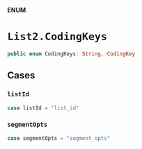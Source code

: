 **ENUM**

# `List2.CodingKeys`

```swift
public enum CodingKeys: String, CodingKey
```

## Cases
### `listId`

```swift
case listId = "list_id"
```

### `segmentOpts`

```swift
case segmentOpts = "segment_opts"
```
